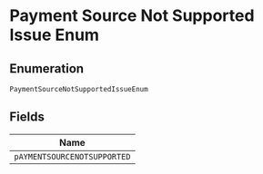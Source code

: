 
# Payment Source Not Supported Issue Enum

## Enumeration

`PaymentSourceNotSupportedIssueEnum`

## Fields

| Name |
|  --- |
| `pAYMENTSOURCENOTSUPPORTED` |

